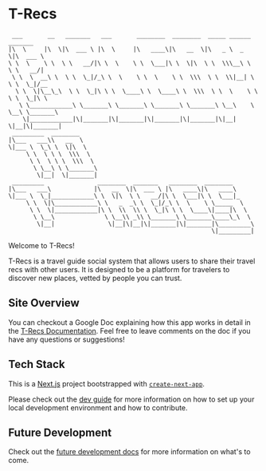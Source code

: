 # T-Recs

```plaintext
 ___       __   _______   ___       ________  ________  _____ ______   _______
|\  \     |\  \|\  ___ \ |\  \     |\   ____\|\   __  \|\   _ \  _   \|\  ___ \
\ \  \    \ \  \ \   __/|\ \  \    \ \  \___|\ \  \|\  \ \  \\\__\ \  \ \   __/|
 \ \  \  __\ \  \ \  \_|/_\ \  \    \ \  \    \ \  \\\  \ \  \\|__| \  \ \  \_|/__
  \ \  \|\__\_\  \ \  \_|\ \ \  \____\ \  \____\ \  \\\  \ \  \    \ \  \ \  \_|\ \
   \ \____________\ \_______\ \_______\ \_______\ \_______\ \__\    \ \__\ \_______\
    \|____________|\|_______|\|_______|\|_______|\|_______|\|__|     \|__|\|_______|
 _________  ________
|\___   ___\\   __  \
\|___ \  \_\ \  \|\  \
     \ \  \ \ \  \\\  \
      \ \  \ \ \  \\\  \
       \ \__\ \ \_______\
        \|__|  \|_______|
 _________               ________  _______   ________  ________
|\___   ___\            |\   __  \|\  ___ \ |\   ____\|\   ____\
\|___ \  \_|____________\ \  \|\  \ \   __/|\ \  \___|\ \  \___|_
     \ \  \|\____________\ \   _  _\ \  \_|/_\ \  \    \ \_____  \
      \ \  \|____________|\ \  \\  \\ \  \_|\ \ \  \____\|____|\  \
       \ \__\              \ \__\\ _\\ \_______\ \_______\____\_\  \
        \|__|               \|__|\|__|\|_______|\|_______|\_________\
                                                         \|_________|
```

Welcome to T-Recs!

T-Recs is a travel guide social system that allows users to share their travel recs with other users.  It is designed to be a platform for travelers to discover new places, vetted by people you can trust.

## Site Overview

You can checkout a Google Doc explaining how this app works in detail in the [T-Recs Documentation](https://docs.google.com/document/d/1lr9Q92eMnxP4fnEUJF7ftt1k3TROnU7RM3tv47Nzs4g/edit?usp=sharing). Feel free to leave comments on the doc if you have any questions or suggestions!

## Tech Stack

This is a [Next.js](https://nextjs.org) project bootstrapped with [`create-next-app`](https://nextjs.org/docs/app/api-reference/cli/create-next-app).

Please check out the [dev guide](docs/dev_guide.md) for more information on how to set up your local development environment and how to contribute.

## Future Development

Check out the [future development docs](docs/future_development.md) for more information on what's to come.
